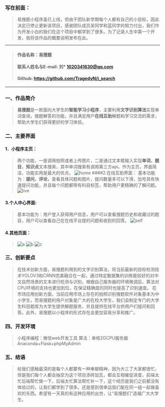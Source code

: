 ### 写在前面：

> 易搜题小程序虽已上线，但由于团队新学期每个人都有自己的小目标，因此决定已停止更新该项目，感谢团队成员吴同学和蓝同学的努力付出，我们作为开发小白的我们在这个项目中都学到了很多。为了记录人生中第一个开发，我将该作品的概要说明发布在此。

------

>#### 作品名称：易搜题                       
>#### 联系人姓名与E-mail: 刘* 1020341630@qq.com
>#### Github: https://github.com/TragedyN/i_search

------

### 一、作品简介

> **易搜题**是一款面向大学生的**智能学习小程序**，主要利用**文字识别算法**实现单词查询，搜题解答的功能，并且满足用户**在线互助**解题和学习交流的需求，帮助大学生们获得更好的学习体验。

### 二、主要界面
#### 1．小程序主页：
> 两个功能，一是调用拍照或者上传图片，二是通过文本框输入实现**单词**，**题目**，**知识点**文本搜索，其中单词搜索有调用第三方api。作为主页，界面简洁，功能实用是最大的优点。
![home](https://www.cnblogs.com/images/cnblogs_com/peacepeacepeace/1402636/o_%e4%b8%bb%e9%a1%b5.png)
####2.在线互助界面：
> 基本功能为：**提问**，**评论**，查看具体问题和图片，提问数量多可以下滑，加号具有快速提问功能，并且每个问题都带有科目标签，帮助用户更精确的了解问题。
![live](https://www.cnblogs.com/images/cnblogs_com/peacepeacepeace/1402636/o_%e4%ba%92%e5%8a%a9%e4%b8%ad%e5%bf%83.png)
#### 3.个人中心界面:
> 基本功能为：用户登入获得用户信息，用户可以查看搜题历史和收藏过的题目，用户可以查看自己在在线平台提的问题和收到的回答。
![self](https://www.cnblogs.com/images/cnblogs_com/peacepeacepeace/1402636/o_%e4%b8%aa%e4%ba%ba%e4%b8%ad%e5%bf%83.png)
#### 4.其他页面：
>![a](https://www.cnblogs.com/images/cnblogs_com/peacepeacepeace/1402636/o_%e6%8b%8d%e7%85%a7%e6%90%9c%e7%b4%a2%e7%bb%93%e6%9e%9c.png)
![b](https://www.cnblogs.com/images/cnblogs_com/peacepeacepeace/1402636/o_%e5%88%86%e4%ba%ab%e6%90%9c%e9%a2%98%e7%bb%93%e6%9e%9c.png)
![c](https://www.cnblogs.com/images/cnblogs_com/peacepeacepeace/1402636/o_%e6%8f%90%e5%87%ba%e9%97%ae%e9%a2%98.png)
### 三、创新要点

> 在技术创新方面，易搜题利用到的文字识别算法，将当前最新的目标检测技术YOLOV3和CRNN完美融合在一起，通过特定数据集的训练能较好的对中文自然场景的文本进行检测与识别，根据自己服务器的环境微调后，算法对CPU环境的支持也更加到位，在保证精确度的同时也提高了识别速度。
在市场应用创新方面，当前应用市场上存在的拍照识别搜题软件对象基本为中小学生，而易搜题的用户对象是广大的在校大学生，我们会制定专门的大学生科目题库为大学生提供解题服务，并且提供在线平台供用户们提问和回答。此外，易搜题以小程序的形式存在会更加容易分享和推广。

### 四、开发环境
> 小程序编程：微信web开发工具 算法：单核2GCPU服务器 Anaconda+Flask+phpMyAdmin

### 五、结语

> 给我们感触最深的是每个人都要有一种奉献精神，因为大三了大家都很忙，但是我们每个人都会抽空为这个项目添砖加瓦，都会互相催促进度，前端太忙后端帮忙做一下，后端太忙算法帮忙补一下，这个经历是我们之前都没有体验过的，让我们都学到了很多。还是感到很幸运我们能在同一组一起做喜欢的东西。希望有一天真的有这种应用的出世，让“易搜题们”造福广大大学生。